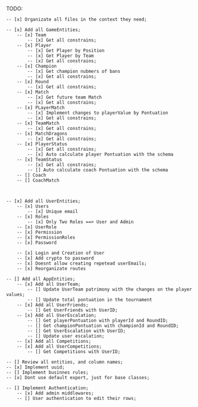 TODO:

    -- [x] Organizate all files in the context they need;

    -- [x] Add all GameEntities;
        -- [x] Team
            -- [x] Get all constrains;
        -- [x] Player
            -- [x] Get Player by Position
            -- [x] Get Player by Team
            -- [x] Get all constrains;
        -- [x] Champion
            -- [x] Get champion nubmers of bans
            -- [x] Get all constrains;
        -- [x] Round
            -- [x] Get all constrains;
        -- [x] Match
            -- [x] Get future team Match
            -- [x] Get all constrains;
        -- [x] PLayerMatch
            -- [x] Implement changes to playerValue by Pontuation
            -- [x] Get all constrains;
        -- [x] TeamMatch
            -- [x] Get all constrains;
        -- [x] MatchDragons
            -- [x] Get all constrains;
        -- [x] PlayerStatus
            -- [x] Get all constrains;
            -- [x] Auto calculate player Pontuation with the schema
        -- [x] TeamStatus
            -- [x] Get all constrains;
            -- [] Auto calculate coach Pontuation with the schema
        -- [] Coach
        -- [] CoachMatch



    -- [x] Add all UserEntities;
        -- [x] Users
            -- [x] Unique email
        -- [x] Roles
            -- [x] Only Two Roles ==> User and Admin 
        -- [x] UserRole
        -- [x] Permission
        -- [x] PermissionRoles
        -- [x] Password

        -- [x] Login and Creation of User 
        -- [x] Add crypto to password
        -- [x] Doesnt allow creating repetead userEmails;
        -- [x] Reorganizate routes

    -- [] Add all AppEntities;
        -- [x] Add all UserTeam;
            -- [] Update UserTeam patrimony with the changes on the player values;
            -- [] Update total pontuation in the tournament
        -- [x] Add all UserFriends;
            -- [] Get UserFriends with UserID;
        -- [x] Add all UserEscalation;
            -- [] Get playerPontuation with playerId and RoundID;
            -- [] Get championPontuation with championId and RoundID;
            -- [] Get UserEscalation with UserID;
            -- [] Update user escalation;
        -- [x] Add all Competitions;
        -- [x] Add all UserCompetitions;
            -- [] Get Competitions with UserID;
    
    -- [] Review all entities, and column names;
    -- [x] Implement uuid;
    -- [] Implement businnes rules;
    -- [x] Dont use default export, just for base classes;

    -- [] Implement Authentication;
        -- [x] Add admin middlewares;
        -- [] User authentication to edit their rows;